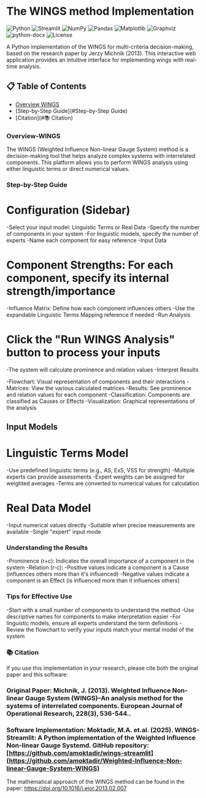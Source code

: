# The WINGS method Implementation

![Python](https://img.shields.io/badge/Python-3.8+-blue.svg)
![Streamlit](https://img.shields.io/badge/Streamlit-1.22%2B-red.svg)
![NumPy](https://img.shields.io/badge/numpy-1.24%2B-orange.svg)
![Pandas](https://img.shields.io/badge/pandas-1.5%2B-yellow.svg)
![Matplotlib](https://img.shields.io/badge/matplotlib-3.7%2B-green.svg)
![Graphviz](https://img.shields.io/badge/graphviz-0.20.1-lightgrey.svg)
![python-docx](https://img.shields.io/badge/python--docx-0.8.11-blueviolet.svg)
![License](https://img.shields.io/badge/License-MIT-green.svg)

A Python implementation of the WINGS for multi-criteria decision-making, based on the research paper by Jerzy Michnik (2013). This interactive web application provides an intuitive interface for implementing wings with real-time analysis.

## 📋 Table of Contents
- [Overview WINGS](#Overview-WINGS)
- [Step-by-Step Guide](#Step-by-Step Guide)
- [Citation](#📚 Citation)

### Overview-WINGS
The WINGS (Weighted Influence Non-linear Gauge System) method is a decision-making tool that helps analyze complex systems with interrelated components. This platform allows you to perform WINGS analysis using either linguistic terms or direct numerical values.

### Step-by-Step Guide
# Configuration (Sidebar)
-Select your input model: Linguistic Terms or Real Data
-Specify the number of components in your system
-For linguistic models, specify the number of experts
-Name each component for easy reference
-Input Data

# Component Strengths: For each component, specify its internal strength/importance
-Influence Matrix: Define how each component influences others
-Use the expandable Linguistic Terms Mapping reference if needed
-Run Analysis

# Click the "Run WINGS Analysis" button to process your inputs
-The system will calculate prominence and relation values
-Interpret Results

-Flowchart: Visual representation of components and their interactions
-Matrices: View the various calculated matrices
-Results: See prominence and relation values for each component
-Classification: Components are classified as Causes or Effects
-Visualization: Graphical representations of the analysis

## Input Models
# Linguistic Terms Model
-Use predefined linguistic terms (e.g., AS, ExS, VSS for strength)
-Multiple experts can provide assessments
-Expert weights can be assigned for weighted averages
-Terms are converted to numerical values for calculation
# Real Data Model
-Input numerical values directly
-Suitable when precise measurements are available
-Single "expert" input mode

### Understanding the Results
-Prominence (r+c): Indicates the overall importance of a component in the system
-Relation (r-c):
-Positive values indicate a component is a Cause (influences others more than it's influenced)
-Negative values indicate a component is an Effect (is influenced more than it influences others)
### Tips for Effective Use
-Start with a small number of components to understand the method
-Use descriptive names for components to make interpretation easier
-For linguistic models, ensure all experts understand the term definitions
-Review the flowchart to verify your inputs match your mental model of the system


### 📚 Citation ###
If you use this implementation in your research, please cite both the original paper and this software:

### Original Paper: Michnik, J. (2013). Weighted Influence Non-linear Gauge System (WINGS)–An analysis method for the systems of interrelated components. European Journal of Operational Research, 228(3), 536-544..
### Software Implementation: Moktadir, M.A. et.al. (2025). WINGS-Streamlit: A Python implementation of the Weighted Influence Non-linear Gauge Systemd. GitHub repository: [https://github.com/amoktadir/wings-streamlit](https://github.com/amoktadir/Weighted-Influence-Non-linear-Gauge-System-WINGS)

The mathematical approach of the WINGS method can be found in the paper: https://doi.org/10.1016/j.ejor.2013.02.007
